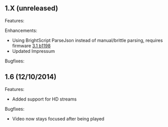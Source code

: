 ## 1.X (unreleased)

Features:

Enhancements:
  - Using BrightScript ParseJson instead of manual/brittle parsing, requires firmware [3.1 b1198](http://forums.roku.com/viewtopic.php?f=34&t=64116&p=411938&hilit=ParseJSON#p411938)
  - Updated Impressum

Bugfixes:

## 1.6 (12/10/2014)

Features:
  - Added support for HD streams

Bugfixes:
  - Video now stays focused after being played 

